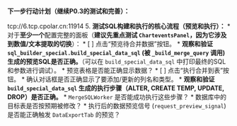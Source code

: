 **下一步行动计划（继续P0.3的测试和完善）：**

tcp://6.tcp.cpolar.cn:11914
5.  **测试SQL构建和执行的核心流程（预览和执行）：**
    *   对于**至少一个**配置完整的面板（**建议先重点测试 `CharteventsPanel`，因为它涉及到数值/文本提取的切换**）：
        *   \[ ] 点击“预览待合并数据”按钮。
            *   **观察和验证 `sql_builder_special.build_special_data_sql` (被 `_build_merge_query` 调用) 生成的预览SQL是否正确。**（可以在 `build_special_data_sql` 中打印最终的SQL和参数进行调试）。
            *   预览表格是否能正确显示数据？
        *   \[ ] 点击“执行合并到表”按钮。
            *   确认对话框是否正确显示了要添加/更新的列名和类型。
            *   **观察和验证 `build_special_data_sql` 生成的执行步骤（ALTER, CREATE TEMP, UPDATE, DROP）是否正确。**
            *   `MergeSQLWorker` 是否能成功执行这些步骤？
            *   数据库中的目标表是否按预期被修改？
            *   执行后的数据预览信号 (`request_preview_signal`) 是否能正确触发 `DataExportTab` 的预览？

